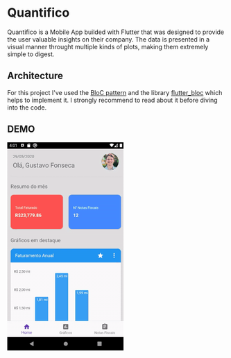# Quantifico

Quantifico is a Mobile App builded with Flutter that was designed to provide the user valuable insights on their company. The data is presented in a visual manner throught multiple kinds of plots, making them extremely simple to digest.

## Architecture

For this project I've used the [BloC pattern](https://www.didierboelens.com/2018/08/reactive-programming-streams-bloc/) and the library [flutter_bloc](https://pub.dev/packages/flutter_bloc) which helps to implement it. I strongly recommend to read about it before diving into the code.

## DEMO

![](demo.gif)
